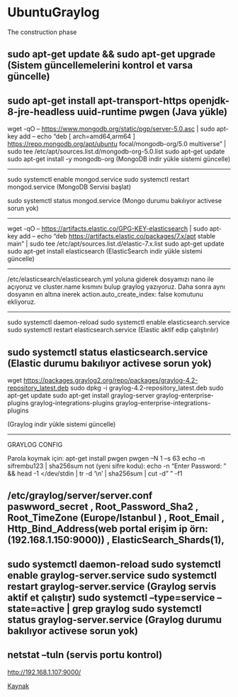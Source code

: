 # UbuntuGraylog
The construction phase

sudo apt-get update && sudo apt-get upgrade
(Sistem güncellemelerini kontrol et varsa güncelle)
------------------------------------------------------
sudo apt-get install apt-transport-https openjdk-8-jre-headless uuid-runtime pwgen
(Java yükle)
---------------------------------------------------------------------------------

wget -qO – https://www.mongodb.org/static/pgp/server-5.0.asc | sudo apt-key add –
echo “deb [ arch=amd64,arm64 ] https://repo.mongodb.org/apt/ubuntu focal/mongodb-org/5.0 multiverse” | sudo tee /etc/apt/sources.list.d/mongodb-org-5.0.list
sudo apt-get update
sudo apt-get install -y mongodb-org
(MongoDB indir yükle  sistemi güncelle)

--------------------------------------------------
sudo systemctl enable mongod.service
sudo systemctl restart mongod.service
(MongoDB Servisi başlat)

sudo systemctl status mongod.service
(Mongo durumu bakılıyor activese sorun yok)

------------------------------------------------

wget -qO – https://artifacts.elastic.co/GPG-KEY-elasticsearch | sudo apt-key add –
echo “deb https://artifacts.elastic.co/packages/7.x/apt stable main” | sudo tee /etc/apt/sources.list.d/elastic-7.x.list
sudo apt-get update
sudo apt-get install elasticsearch
(ElasticSearch indir yükle sistemi güncelle) 

-------------------------------------------------------------------

/etc/elasticsearch/elasticsearch.yml yoluna giderek dosyamızı nano ile açıyoruz ve cluster.name kısmını bulup graylog yazıyoruz.
Daha sonra aynı dosyanın en altına inerek action.auto_create_index: false komutunu ekliyoruz.

---------------------------------------------------------------------------------
 sudo systemctl daemon-reload
 sudo systemctl enable elasticsearch.service
 sudo systemctl restart elasticsearch.service
 (Elastic aktif edip çalıştırılır)
 
 sudo systemctl status elasticsearch.service
 (Elastic durumu bakılıyor activese sorun yok)
 ---------------------------------------------------------------
 
 wget https://packages.graylog2.org/repo/packages/graylog-4.2-repository_latest.deb
 sudo dpkg -i graylog-4.2-repository_latest.deb
 sudo apt-get update
 sudo apt-get install graylog-server graylog-enterprise-plugins graylog-integrations-plugins graylog-enterprise-integrations-plugins
 
 (Graylog indir yükle sistemi güncelle)
 
 -------------------------------------------------------------------------
 GRAYLOG CONFIG
 
 Parola koymak için: 
 apt-get install pwgen
 pwgen –N 1 –s 63
 echo –n sifrembu123 | sha256sum
 not (yeni sifre kodu):  echo -n “Enter Password: ” && head -1 </dev/stdin | tr -d ‘\n’ | sha256sum | cut -d” ” -f1
 
 /etc/graylog/server/server.conf
 paswword_secret , Root_Password_Sha2 , Root_TimeZone (Europe/Istanbul ) ,  Root_Email , Http_Bind_Address(web portal erişim ip örn:(192.168.1.150:9000)) , ElasticSearch_Shards(1), 
 ---------------------------------------
sudo systemctl daemon-reload
sudo systemctl enable graylog-server.service
sudo systemctl restart graylog-server.service
(Graylog servis aktif et çalıştır)
sudo systemctl –type=service –state=active | grep graylog
sudo systemctl status graylog-server.service
(Graylog durumu bakılıyor activese sorun yok)
------------------------------------------------
netstat –tuln
(servis portu kontrol)
----------------------------
http://192.168.1.107:9000/ 


<a href="https://sistemdostu.com/ubuntu-cihaza-graylog-kurulumu/">Kaynak</a>
